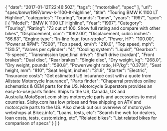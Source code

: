 {
    "date": "2017-01-12T22:46:50Z",
    "tags": [
        "motorbike",
        "spec"
    ],
    "url": "spec\/bmw\/1997\/bmw-k-1100-lt-highline",
    "title": "Touring BMW K 1100 LT Highline",
    "categories": "Touring",
    "brands": "bmw",
    "years": "1997",
    "spec": [
        {
            "Model": "BMW K 1100 LT Highline",
            "Year": "1997",
            "Category": "Touring",
            "Rating": "73 out of 100. Show full rating and compare with other bikes",
            "Displacement, ccm": "1092.00",
            "Displacement, cubic inches": "66.63",
            "Engine type": "In-line four, four-stroke",
            "Power, HP": "100.00",
            "Power at RPM": "7500",
            "Top speed, km\/h": "210.0",
            "Top speed, mph": "130.5",
            "Valves per cylinder": "4",
            "Cooling system": "Liquid",
            "Gearbox": "5-speed",
            "Transmission type,final drive": "Shaft drive (cardan)",
            "Front brakes": "Dual disc",
            "Rear brakes": "Single disc",
            "Dry weight, kg": "268.0",
            "Dry weight, pounds": "590.8",
            "Power\/weight ratio, HP\/kg": "0.3731",
            "Seat height, mm": "810",
            "Seat height, inches": "31.9",
            "Starter": "Electric",
            "Insurance costs": "Get estimated US insurance cost with a quote from Allstate Motorcycle Insurance",
            "Parts finder": "Chaparral provides online schematics & OEM parts for the US.   Motorcycle Superstore provides an easy-to-use parts finder. Ships to the US, Canada, UK and Australia.MotoSport.com ships motorcycle parts and accessories to most countries.    Sixity.com has low prices and free shipping on ATV and motorcycle parts to the US. Also check out our overview of motorcycle webshops at Bikez.info",
            "Loans, tests, etc": "Search the web for dealers, loan costs, tests, customizing, etc",
            "Related bikes": "List related bikes for comparison of specs"
        }
    ]
}